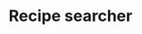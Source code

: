 ---
tags: projects
title: Recipe searcher
image: recipes.png
description: Het maken van een eigen recepten website, waar recepten verwijderd, geüpdate, toegevoegd en gezocht kunnen worden. Deze worden gefetched via een API. Ook een ingebouwde thema switcher werd voorzien.
languagesUsed: HTML5, CSS3, Javascript, Express.js
---